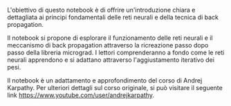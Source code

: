 L'obiettivo di questo notebook è di offrire un'introduzione chiara e dettagliata ai principi fondamentali delle reti neurali e della tecnica di back propagation.

Il notebook si propone di esplorare il funzionamento delle reti neurali e il meccanismo di back propagation attraverso la ricreazione passo dopo passo della libreria micrograd. I lettori comprenderanno a fondo come le reti neurali apprendono e si adattano attraverso l'aggiustamento iterativo dei pesi.

Il notebook è un adattamento e approfondimento del corso di Andrej Karpathy. Per ulteriori dettagli sul corso originale, si può visitare il seguente link https://www.youtube.com/user/andrejkarpathy.
